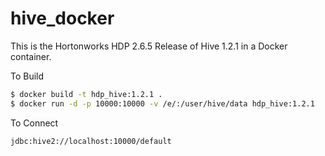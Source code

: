 # hive_docker
This is the Hortonworks HDP 2.6.5 Release of Hive 1.2.1 in a Docker container.

To Build
```sh
$ docker build -t hdp_hive:1.2.1 .
$ docker run -d -p 10000:10000 -v /e/:/user/hive/data hdp_hive:1.2.1
```

To Connect
```
jdbc:hive2://localhost:10000/default
```